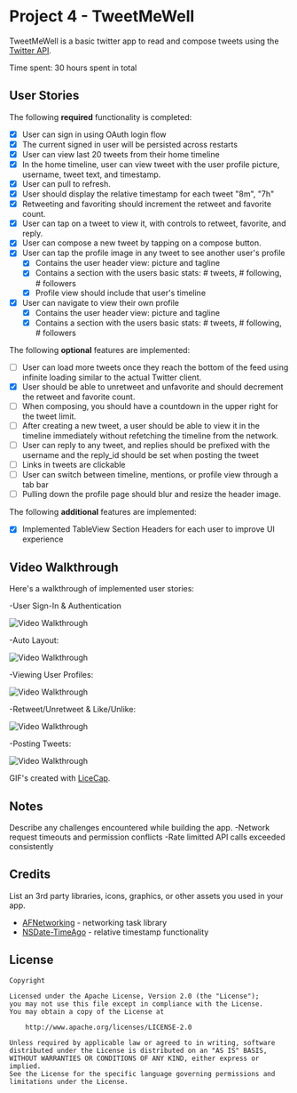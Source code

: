 # Project 4 - TweetMeWell

TweetMeWell is a basic twitter app to read and compose tweets using the [Twitter API](https://apps.twitter.com/).

Time spent: 30 hours spent in total

## User Stories

The following **required** functionality is completed:

- [X] User can sign in using OAuth login flow
- [X] The current signed in user will be persisted across restarts
- [X] User can view last 20 tweets from their home timeline
- [X] In the home timeline, user can view tweet with the user profile picture, username, tweet text, and timestamp.
- [X] User can pull to refresh.
- [X] User should display the relative timestamp for each tweet "8m", "7h"
- [X] Retweeting and favoriting should increment the retweet and favorite count.
- [X] User can tap on a tweet to view it, with controls to retweet, favorite, and reply.
- [X] User can compose a new tweet by tapping on a compose button.
- [X] User can tap the profile image in any tweet to see another user's profile
   - [X] Contains the user header view: picture and tagline
   - [X] Contains a section with the users basic stats: # tweets, # following, # followers
   - [X] Profile view should include that user's timeline
- [X] User can navigate to view their own profile
   - [X] Contains the user header view: picture and tagline
   - [X] Contains a section with the users basic stats: # tweets, # following, # followers

The following **optional** features are implemented:

- [ ] User can load more tweets once they reach the bottom of the feed using infinite loading similar to the actual Twitter client.
- [X] User should be able to unretweet and unfavorite and should decrement the retweet and favorite count.
- [ ] When composing, you should have a countdown in the upper right for the tweet limit.
- [ ] After creating a new tweet, a user should be able to view it in the timeline immediately without refetching the timeline from the network.
- [ ] User can reply to any tweet, and replies should be prefixed with the username and the reply_id should be set when posting the tweet
- [ ] Links in tweets are clickable
- [ ] User can switch between timeline, mentions, or profile view through a tab bar
- [ ] Pulling down the profile page should blur and resize the header image.

The following **additional** features are implemented:

- [X] Implemented TableView Section Headers for each user to improve UI experience


## Video Walkthrough

Here's a walkthrough of implemented user stories:

-User Sign-In & Authentication

<img src='http://i.imgur.com/Ubym1og.gif' title='User sign-in' width='' alt='Video Walkthrough' />


-Auto Layout:

<img src='http://i.imgur.com/BI8RwkQ.gif' title='AutoLayout Function' width='' alt='Video Walkthrough' />


-Viewing User Profiles:

<img src='http://i.imgur.com/R41Of1a.gif' title='View User Profiles' width='' alt='Video Walkthrough' />


-Retweet/Unretweet & Like/Unlike:

<img src='http://i.imgur.com/Vxf0MZP.gif' title='Retweet/Unretweet & Like/Unlike' width='' alt='Video Walkthrough' />


-Posting Tweets:

<img src='http://i.imgur.com/zVj3lrJ.gif' title='Posting Tweets' width='' alt='Video Walkthrough' />




GIF's created with [LiceCap](http://www.cockos.com/licecap/).

## Notes

Describe any challenges encountered while building the app.
  -Network request timeouts and permission conflicts
  -Rate limitted API calls exceeded consistently
  
  
## Credits

List an 3rd party libraries, icons, graphics, or other assets you used in your app.

- [AFNetworking](https://github.com/AFNetworking/AFNetworking) - networking task library
- [NSDate-TimeAgo](https://github.com/kevinlawler/NSDate-TimeAgo.git) - relative timestamp functionality

## License

    Copyright 

    Licensed under the Apache License, Version 2.0 (the "License");
    you may not use this file except in compliance with the License.
    You may obtain a copy of the License at

        http://www.apache.org/licenses/LICENSE-2.0

    Unless required by applicable law or agreed to in writing, software
    distributed under the License is distributed on an "AS IS" BASIS,
    WITHOUT WARRANTIES OR CONDITIONS OF ANY KIND, either express or implied.
    See the License for the specific language governing permissions and
    limitations under the License.
